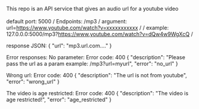 This repo is an API service that gives an audio url for a youtube video \
\
default port: 5000 /
Endpoints: /mp3 /
argument: url=https://www.youtube.com/watch?v=xxxxxxxxxxx /
/
example: 127.0.0.0:5000/mp3?https://www.youtube.com/watch?v=dQw4w9WgXcQ /

response JSON:
{
  "url": "mp3.url.com...."
}

Error responses:
No parameter:
Error code: 400
{
  "description": "Please pass the url as a param example: /mp3?url=myurl",
  "error": "no_url"
}

Wrong url:
Error code: 400
{
  "description": "The url is not from youtube",
  "error": "wrong_url"
}

The video is age restricted:
Error code: 400
{
  "description": "The video is age restricted!",
  "error": "age_restricted"
}
